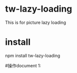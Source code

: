 # tw-lazy-loading
This is for picture lazy loading

# install
npm install tw-lazy-loading

#操作document
1:  
